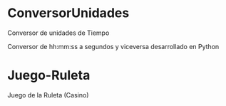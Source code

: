 # ConversorUnidades
Conversor de unidades de Tiempo

Conversor de hh:mm:ss a segundos y viceversa desarrollado en Python

# Juego-Ruleta

Juego de la Ruleta (Casino)
